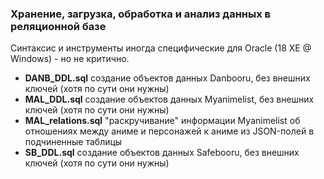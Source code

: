 ### Хранение, загрузка, обработка и анализ данных в реляционной базе

Синтаксис и инструменты иногда специфические для Oracle (18 XE @ Windows) - но не критично. 

- **DANB_DDL.sql** создание объектов данных Danbooru, без внешних ключей (хотя по сути они нужны)
- **MAL_DDL.sql** создание объектов данных Myanimelist, без внешних ключей (хотя по сути они нужны)
- **MAL_relations.sql** "раскручивание" информации Myanimelist об отношениях между аниме и персонажей к аниме
  из JSON-полей в подчиненные таблицы
- **SB_DDL.sql** создание объектов данных Safebooru, без внешних ключей (хотя по сути они нужны)
